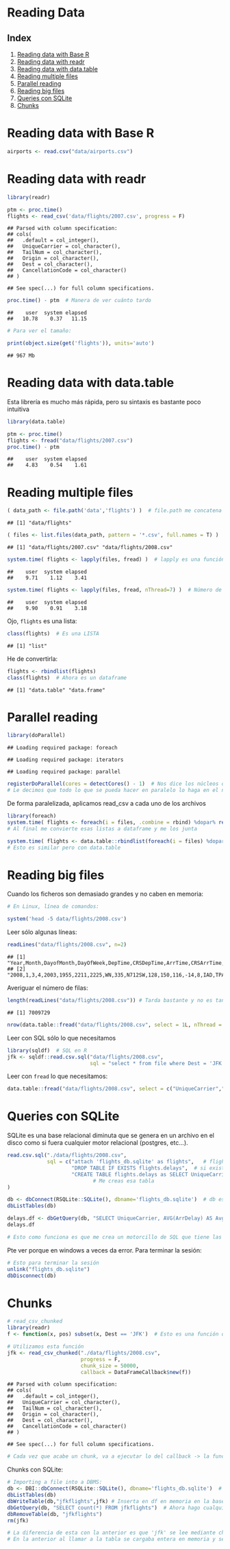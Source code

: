Reading Data
================

Index
-----

1.  [Reading data with Base R](#reading-data-with-base-r)
2.  [Reading data with readr](#reading-data-with-readr)
3.  [Reading data with data.table](#reading-data-with-data.table)
4.  [Reading multiple files](#reading-multiple-files)
5.  [Parallel reading](#parallel-reading)
6.  [Reading big files](#reading-big-files)
7.  [Queries con SQLite](#queries-con-sqlite)
8.  [Chunks](#chunks)

Reading data with Base R
========================

``` r
airports <- read.csv("data/airports.csv")
```

Reading data with readr
=======================

``` r
library(readr)

ptm <- proc.time()
flights <- read_csv('data/flights/2007.csv', progress = F)
```

    ## Parsed with column specification:
    ## cols(
    ##   .default = col_integer(),
    ##   UniqueCarrier = col_character(),
    ##   TailNum = col_character(),
    ##   Origin = col_character(),
    ##   Dest = col_character(),
    ##   CancellationCode = col_character()
    ## )

    ## See spec(...) for full column specifications.

``` r
proc.time() - ptm  # Manera de ver cuánto tardo
```

    ##    user  system elapsed 
    ##   10.78    0.37   11.15

``` r
# Para ver el tamaño:

print(object.size(get('flights')), units='auto')
```

    ## 967 Mb

Reading data with data.table
============================

Esta librería es mucho más rápida, pero su sintaxis es bastante poco intuitiva

``` r
library(data.table)

ptm <- proc.time()
flights <- fread("data/flights/2007.csv")
proc.time() - ptm
```

    ##    user  system elapsed 
    ##    4.83    0.54    1.61

Reading multiple files
======================

``` r
( data_path <- file.path('data','flights') )  # file.path me concatena eso de manera que lo transforma en una ruta a un directorio
```

    ## [1] "data/flights"

``` r
( files <- list.files(data_path, pattern = '*.csv', full.names = T) )  # me da la ruta completa (archivo incluido)
```

    ## [1] "data/flights/2007.csv" "data/flights/2008.csv"

``` r
system.time( flights <- lapply(files, fread) )  # lapply es una función de R Base que es como hacer un bucle: a cada i en files, aplica fread
```

    ##    user  system elapsed 
    ##    9.71    1.12    3.41

``` r
system.time( flights <- lapply(files, fread, nThread=7) )  # Número de hilos que puede utilizar en paralelo
```

    ##    user  system elapsed 
    ##    9.90    0.91    3.18

Ojo, `flights` es una lista:

``` r
class(flights)  # Es una LISTA
```

    ## [1] "list"

He de convertirla:

``` r
flights <- rbindlist(flights)
class(flights)  # Ahora es un dataframe
```

    ## [1] "data.table" "data.frame"

Parallel reading
================

``` r
library(doParallel)
```

    ## Loading required package: foreach

    ## Loading required package: iterators

    ## Loading required package: parallel

``` r
registerDoParallel(cores = detectCores() - 1)  # Nos dice los núcleos que tiene el ordenador
# Le decimos que todo lo que se pueda hacer en paralelo lo haga en el número de cores que tengo -1
```

De forma paralelizada, aplicamos read\_csv a cada uno de los archivos

``` r
library(foreach)
system.time( flights <- foreach(i = files, .combine = rbind) %dopar% read_csv(i, progress = F) )  # Aquí podríamos tener la función que queramos
# Al final me convierte esas listas a dataframe y me los junta

system.time( flights <- data.table::rbindlist(foreach(i = files) %dopar% data.table::fread(i, nThread=8)))
# Esto es similar pero con data.table 
```

Reading big files
=================

Cuando los ficheros son demasiado grandes y no caben en memoria:

``` r
# En Linux, línea de comandos:

system('head -5 data/flights/2008.csv')
```

Leer sólo algunas líneas:

``` r
readLines("data/flights/2008.csv", n=2)
```

    ## [1] "Year,Month,DayofMonth,DayOfWeek,DepTime,CRSDepTime,ArrTime,CRSArrTime,UniqueCarrier,FlightNum,TailNum,ActualElapsedTime,CRSElapsedTime,AirTime,ArrDelay,DepDelay,Origin,Dest,Distance,TaxiIn,TaxiOut,Cancelled,CancellationCode,Diverted,CarrierDelay,WeatherDelay,NASDelay,SecurityDelay,LateAircraftDelay"
    ## [2] "2008,1,3,4,2003,1955,2211,2225,WN,335,N712SW,128,150,116,-14,8,IAD,TPA,810,4,8,0,,0,NA,NA,NA,NA,NA"

Averiguar el número de filas:

``` r
length(readLines("data/flights/2008.csv")) # Tarda bastante y no es tan grande el archivo
```

    ## [1] 7009729

``` r
nrow(data.table::fread("data/flights/2008.csv", select = 1L, nThread = 2)) # Using fread on the first column
```

Leer con SQL sólo lo que necesitamos

``` r
library(sqldf)  # SQL en R
jfk <- sqldf::read.csv.sql("data/flights/2008.csv", 
                           sql = "select * from file where Dest = 'JFK'")
```

Leer con `fread` lo que necesitamos:

``` r
data.table::fread("data/flights/2008.csv", select = c("UniqueCarrier","Dest","ArrDelay" ))
```

Queries con SQLite
==================

SQLite es una base relacional diminuta que se genera en un archivo en el disco como si fuera cualquier motor relacional (postgres, etc...).

``` r
read.csv.sql("./data/flights/2008.csv", 
             sql = c("attach 'flights_db.sqlite' as flights",   # flights_db.sqlite será un archivo en mi disco
                     "DROP TABLE IF EXISTS flights.delays",  # si existe flights.delays me la borras
                     "CREATE TABLE flights.delays as SELECT UniqueCarrier, TailNum, ArrDelay FROM file WHERE ArrDelay > 0") 
                            # Me creas esa tabla
)
```

``` r
db <- dbConnect(RSQLite::SQLite(), dbname='flights_db.sqlite')  # db es un puntero en el que tenemos nuestra conexión
dbListTables(db)

delays.df <- dbGetQuery(db, "SELECT UniqueCarrier, AVG(ArrDelay) AS AvgDelay FROM delays GROUP BY UniqueCarrier")  
delays.df

# Esto como funciona es que me crea un motorcillo de SQL que tiene las cosas en DISCO en vez de en MEMORIA, por lo que no tengo limitaciones de espacio. Cuando hago consultas, sólo lo que necesita lo pasa a memoria.
```

Pte ver porque en windows a veces da error. Para terminar la sesión:

``` r
# Esto para terminar la sesión
unlink("flights_db.sqlite")
dbDisconnect(db)
```

Chunks
======

``` r
# read_csv_chunked
library(readr)
f <- function(x, pos) subset(x, Dest == 'JFK')  # Esto es una función que de cada chunk me va a coger los registros de Dest = 'JFK'
```

``` r
# Utilizamos esta función
jfk <- read_csv_chunked("./data/flights/2008.csv",
                        progress = F,
                        chunk_size = 50000,
                        callback = DataFrameCallback$new(f))
```

    ## Parsed with column specification:
    ## cols(
    ##   .default = col_integer(),
    ##   UniqueCarrier = col_character(),
    ##   TailNum = col_character(),
    ##   Origin = col_character(),
    ##   Dest = col_character(),
    ##   CancellationCode = col_character()
    ## )

    ## See spec(...) for full column specifications.

``` r
# Cada vez que acabe un chunk, va a ejecutar lo del callback -> la función
```

Chunks con SQLite:

``` r
# Importing a file into a DBMS:
db <- DBI::dbConnect(RSQLite::SQLite(), dbname='flights_db.sqlite')  # Nos conectamos a sqlite y le decimos el nombre de la BD
dbListTables(db)
dbWriteTable(db,"jfkflights",jfk) # Inserta en df en memoria en la base de datos. Me lo escribe en disco en la BD
dbGetQuery(db, "SELECT count(*) FROM jfkflights")  # Ahora hago cualquier consulta
dbRemoveTable(db, "jfkflights")
rm(jfk)

# La diferencia de esta con la anterior es que 'jfk' se lee mediante chunks, y lo de SQLite es sin chunks.
# En la anterior al llamar a la tabla se cargaba entera en memoria y se hacía la consulta.
```
